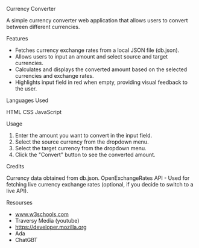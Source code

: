 Currency Converter

A simple currency converter web application that allows users to convert between different currencies.

Features

- Fetches currency exchange rates from a local JSON file (db.json).
- Allows users to input an amount and select source and target currencies.
- Calculates and displays the converted amount based on the selected currencies and exchange rates.
- Highlights input field in red when empty, providing visual feedback to the user.

Languages Used

HTML
CSS
JavaScript

Usage

1) Enter the amount you want to convert in the input field.
2) Select the source currency from the dropdown menu.
3) Select the target currency from the dropdown menu.
4) Click the "Convert" button to see the converted amount.

Credits

Currency data obtained from db.json.
OpenExchangeRates API - Used for fetching live currency exchange rates (optional, if you decide to switch to a live API).

Resourses

- www.w3schools.com
- Traversy Media (youtube)
- https://developer.mozilla.org
- Ada
- ChatGBT

